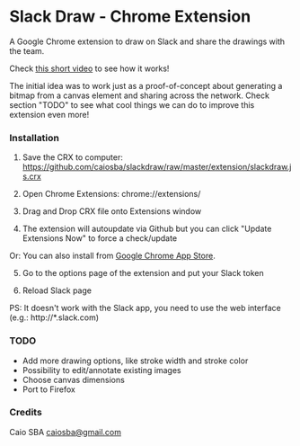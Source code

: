 Slack Draw - Chrome Extension
=============================================

A Google Chrome extension to draw on Slack and share the drawings with the team.

Check [this short video](http://ca.ios.ba/files/meedan/slackdraw.ogv) to see how it works!

The initial idea was to work just as a proof-of-concept about generating a bitmap from a canvas
element and sharing across the network. Check section "TODO" to see what cool things we can do
to improve this extension even more!

### Installation

1. Save the CRX to computer: https://github.com/caiosba/slackdraw/raw/master/extension/slackdraw.js.crx

2. Open Chrome Extensions: chrome://extensions/

3. Drag and Drop CRX file onto Extensions window

4. The extension will autoupdate via Github but you can click "Update Extensions Now" to force a check/update

Or: You can also install from [Google Chrome App Store](https://chrome.google.com/webstore/detail/slack-draw/koafpkkggpelmnganfmkabbacefhkcgj).

5. Go to the options page of the extension and put your Slack token

5. Reload Slack page

PS: It doesn't work with the Slack app, you need to use the web interface (e.g.: http://*.slack.com)

### TODO

* Add more drawing options, like stroke width and stroke color
* Possibility to edit/annotate existing images
* Choose canvas dimensions
* Port to Firefox

### Credits

Caio SBA <caiosba@gmail.com>
